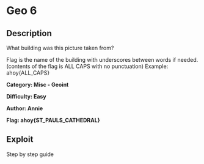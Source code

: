 # Geo 6

## Description 
What building was this picture taken from?

Flag is the name of the building with underscores between words if needed. (contents of the flag is ALL CAPS with no punctuation) Example: ahoy{ALL_CAPS}

**Category: Misc - Geoint** 

**Difficulty: Easy**

**Author: Annie** 

**Flag: ahoy{ST_PAULS_CATHEDRAL}**

## Exploit
Step by step guide
